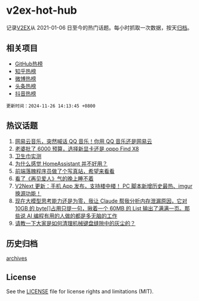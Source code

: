 # v2ex-hot-hub

 记录[V2EX](https://www.v2ex.com/)从 2021-01-06 日至今的热门话题。每小时抓取一次数据，按天[归档](archives)。
 
 ## 相关项目

- [GitHub热榜](https://github.com/lonnyzhang423/github-hot-hub)
- [知乎热榜](https://github.com/lonnyzhang423/zhihu-hot-hub)
- [微博热榜](https://github.com/lonnyzhang423/weibo-hot-hub)
- [头条热榜](https://github.com/lonnyzhang423/toutiao-hot-hub)
- [抖音热榜](https://github.com/lonnyzhang423/douyin-hot-hub)


 `更新时间：2024-11-26 14:13:45 +0800`

## 热议话题

1. [网易云音乐，突然喊话 QQ 音乐！你用 QQ 音乐还是网易云](https://www.v2ex.com/t/1092401)
1. [老婆批了 6000 预算，选择新显卡还是 oppo Find X8](https://www.v2ex.com/t/1092504)
1. [卫生巾实测](https://www.v2ex.com/t/1092629)
1. [为什么感觉 HomeAssistant 并不好用？](https://www.v2ex.com/t/1092415)
1. [前端落魄程序员做了个写真站，希望来看看](https://www.v2ex.com/t/1092456)
1. [看了《再见爱人》气的晚上睡不着](https://www.v2ex.com/t/1092641)
1. [V2Next 更新：手机 App 发布，支持楼中楼！ PC 脚本新增历史最热、imgur 换源功能！](https://www.v2ex.com/t/1092623)
1. [现在大模型思考能力还是为零，我让 Claude 帮我分析内存泄漏原因，它对 10GB 的 byte[]占用只提一句，揪着一个 60MB 的 List 输出了满满一页。那些说 AI 编程有用的人做的都是多无脑的工作](https://www.v2ex.com/t/1092537)
1. [请教一下大家是如何清理机械键盘缝隙中的灰尘的？](https://www.v2ex.com/t/1092625)

## 历史归档

[archives](archives)

## License

See the [LICENSE](LICENSE) file for license rights and limitations (MIT).
